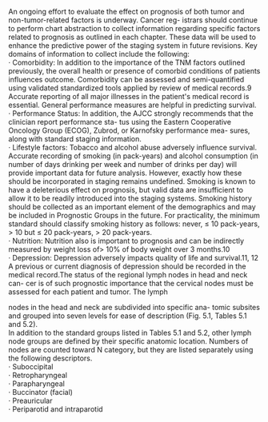 An ongoing effort to evaluate the effect on prognosis of both
tumor and non-tumor-related factors is underway. Cancer reg-
istrars should continue to perform chart abstraction to collect
information regarding specific factors related to prognosis as
outlined in each chapter. These data will be used to enhance
the predictive power of the staging system in future revisions.
Key domains of information to collect include the following:  
· Comorbidity: In addition to the importance of the TNM
factors outlined previously, the overall health or presence
of comorbid conditions of patients influences outcome.
Comorbidity can be assessed and semi-quantified using
validated standardized tools applied by review of medical
records.9 Accurate reporting of all major illnesses in the
patient's medical record is essential. General performance
measures are helpful in predicting survival.  
· Performance Status: In addition, the AJCC strongly
recommends that the clinician report performance sta-
tus using the Eastern Cooperative Oncology Group
(ECOG), Zubrod, or Karnofsky performance mea-
sures, along with standard staging information.  
· Lifestyle factors: Tobacco and alcohol abuse adversely
influence survival. Accurate recording of smoking (in
pack-years) and alcohol consumption (in number of
days drinking per week and number of drinks per day)
will provide important data for future analysis.
However, exactly how these should be incorporated in
staging remains undefined. Smoking is known to have
a deleterious effect on prognosis, but valid data are
insufficient to allow it to be readily introduced into the
staging systems. Smoking history should be collected
as an important element of the demographics and may
be included in Prognostic Groups in the future. For
practicality, the minimum standard should classify
smoking history as follows: never, ≤ 10 pack-years, >
10 but ≤ 20 pack-years, > 20 pack-years.  
· Nutrition: Nutrition also is important to prognosis and
can be indirectly measured by weight loss of> 10% of
body weight over 3 months.10  
· Depression: Depression adversely impacts quality of
life and survival.11, 12 A previous or current diagnosis
of depression should be recorded in the medical record.The status of the regional lymph nodes in head and neck can-
cer is of such prognostic importance that the cervical nodes
must be assessed for each patient and tumor. The lymph  
<!-- PageBreak -->  
<!-- PageHeader="5 Staging Head and Neck Cancers" -->
<!-- PageNumber="59" -->  
nodes in the head and neck are subdivided into specific ana-
tomic subsites and grouped into seven levels for ease of
description (Fig. 5.1, Tables 5.1 and 5.2).  
In addition to the standard groups listed in Tables 5.1 and 5.2,
other lymph node groups are defined by their specific anatomic
location. Numbers of nodes are counted toward N category, but
they are listed separately using the following descriptors.  
· Suboccipital  
· Retropharyngeal  
· Parapharyngeal  
· Buccinator (facial)  
· Preauricular  
· Periparotid and intraparotid